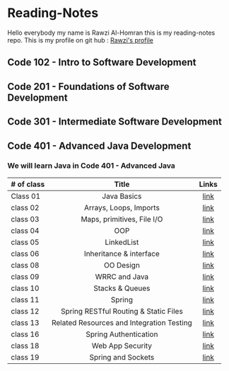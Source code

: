 # Reading-Notes
Hello everybody my name is Rawzi Al-Homran this is my reading-notes repo. This is my profile on git hub : [Rawzi's profile](https://github.com/rawziNael)
## Code 102 - Intro to Software Development
## Code 201 - Foundations of Software Development
## Code 301 - Intermediate Software Development
## Code 401 - Advanced Java Development


### We will learn Java in Code 401 - Advanced Java
| # of class    | Title | Links |  
| :---        |:---:| :---: |  
| Class 01    |Java Basics |	[link](https://github.com/rawziNael/Reading-Notes/blob/main/Read01.md) |  
| class 02  |Arrays, Loops, Imports   | [link](https://github.com/rawziNael/Reading-Notes/blob/main/Read02.md) |  
| class 03  |Maps, primitives, File I/O      |[link](https://github.com/rawziNael/Reading-Notes/blob/main/Read03.md)|  
| class 04  |OOP      |[link](https://github.com/rawziNael/Reading-Notes/blob/main/read04.md)|  
| class 05  |      LinkedList|[link](https://github.com/rawziNael/Reading-Notes/blob/main/Read05.md)|  
| class 06  |Inheritance & interface      |[link](https://github.com/rawziNael/Reading-Notes/blob/main/Read06.md)|  
| class 08   |OO Design       |[link](https://github.com/rawziNael/Reading-Notes/blob/main/Read08.md)|  
| class 09   |WRRC and Java       |[link](https://github.com/rawziNael/Reading-Notes/blob/main/Read09.md)|  
| class 10   |Stacks & Queues      |[link](https://github.com/rawziNael/Reading-Notes/blob/main/Read10.md)|  
| class 11   |Spring      |[link](https://github.com/rawziNael/Reading-Notes/blob/main/Read11.md)|  
| class 12  |Spring RESTful Routing & Static Files     |[link](https://github.com/rawziNael/Reading-Notes/blob/main/Read12.md)|  
| class 13  | Related Resources and Integration Testing     |[link](https://github.com/rawziNael/Reading-Notes/blob/main/Read13.md)|  
| class 16  |Spring Authentication    |[link](https://github.com/rawziNael/Reading-Notes/blob/main/Read16.md)|
| class 18  |Web App Security    |[link](https://github.com/rawziNael/Reading-Notes/blob/main/Read18.md)|  
| class 19  |Spring and Sockets    |[link](https://github.com/rawziNael/Reading-Notes/blob/main/Read19.md)|  
